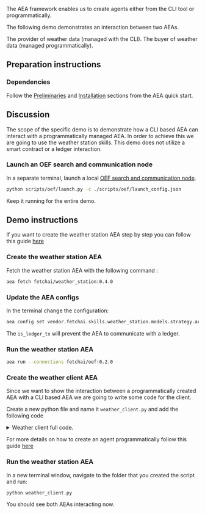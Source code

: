 The AEA framework enables us to create agents either from the CLI tool or programmatically.

The following demo demonstrates an interaction between two AEAs.

The provider of weather data (managed with the CLI).
The buyer of weather data (managed programmatically).

## Preparation instructions

### Dependencies

Follow the <a href="../quickstart/#preliminaries">Preliminaries</a> and <a href="../quickstart/#installation">Installation</a> sections from the AEA quick start.

## Discussion

The scope of the specific demo is to demonstrate how a CLI based AEA can interact with a programmatically managed AEA. In order 
to achieve this we are going to use the weather station skills. 
This demo does not utilize a smart contract or a ledger interaction. 

### Launch an OEF search and communication node

In a separate terminal, launch a local [OEF search and communication node](../oef-ledger).
``` bash
python scripts/oef/launch.py -c ./scripts/oef/launch_config.json
```

Keep it running for the entire demo.

## Demo instructions

If you want to create the weather station AEA step by step you can follow this guide <a href='/weather-skills/'>here</a>

### Create the weather station AEA

Fetch the weather station AEA with the following command :

``` bash
aea fetch fetchai/weather_station:0.4.0
```

### Update the AEA configs

In the terminal change the configuration:
``` bash
aea config set vendor.fetchai.skills.weather_station.models.strategy.args.is_ledger_tx False --type bool
```
The `is_ledger_tx` will prevent the AEA to communicate with a ledger.

### Run the weather station AEA
``` bash
aea run --connections fetchai/oef:0.2.0
```

### Create the weather client AEA

Since we want to show the interaction between a programmatically created AEA with a CLI based AEA we are going to write some code for the client.

Create a new python file and name it `weather_client.py` and add the following code

<details><summary>Weather client full code.</summary>

``` python
import logging
import os
import time
from threading import Thread
from typing import cast

from aea import AEA_DIR
from aea.aea import AEA
from aea.crypto.fetchai import FetchAICrypto
from aea.crypto.helpers import FETCHAI_PRIVATE_KEY_FILE, create_private_key
from aea.crypto.ledger_apis import LedgerApis
from aea.crypto.wallet import Wallet
from aea.identity.base import Identity
from aea.protocols.base import Protocol
from aea.registries.resources import Resources
from aea.skills.base import Skill

from packages.fetchai.connections.oef.connection import OEFConnection
from packages.fetchai.skills.weather_client.strategy import Strategy

HOST = "127.0.0.1"
PORT = 10000
ROOT_DIR = os.getcwd()

logger = logging.getLogger("aea")
logging.basicConfig(level=logging.INFO)


def run():
    # Create a private key
    create_private_key(FetchAICrypto.identifier)

    # Set up the wallet, identity, oef connection, ledger and (empty) resources
    wallet = Wallet({FetchAICrypto.identifier: FETCHAI_PRIVATE_KEY_FILE})
    identity = Identity(
        "my_aea", address=wallet.addresses.get(FetchAICrypto.identifier)
    )
    oef_connection = OEFConnection(
        address=identity.address, oef_addr=HOST, oef_port=PORT
    )
    ledger_apis = LedgerApis({}, FetchAICrypto.identifier)
    resources = Resources()

    # create the AEA
    my_aea = AEA(
        identity, [oef_connection], wallet, ledger_apis, resources,  # stub_connection,
    )

    # Add the default protocol (which is part of the AEA distribution)
    default_protocol = Protocol.from_dir(os.path.join(AEA_DIR, "protocols", "default"))
    resources.add_protocol(default_protocol)

    # Add the oef search protocol (which is a package)
    oef_protocol = Protocol.from_dir(
        os.path.join(os.getcwd(), "packages", "fetchai", "protocols", "oef_search",)
    )
    resources.add_protocol(oef_protocol)

    # Add the fipa protocol (which is a package)
    fipa_protocol = Protocol.from_dir(
        os.path.join(os.getcwd(), "packages", "fetchai", "protocols", "fipa",)
    )
    resources.add_protocol(fipa_protocol)

    # Add the error and weather_station skills
    error_skill = Skill.from_dir(os.path.join(AEA_DIR, "skills", "error"))
    error_skill.skill_context.set_agent_context(my_aea.context)
    logger_name = "aea.packages.fetchai.skills.error"
    error_skill.skill_context.logger = logging.getLogger(logger_name)
    weather_skill = Skill.from_dir(
        os.path.join(ROOT_DIR, "packages", "fetchai", "skills", "weather_client")
    )
    weather_skill.skill_context.set_agent_context(my_aea.context)
    logger_name = "aea.packages.fetchai.skills.weather_client"
    weather_skill.skill_context.logger = logging.getLogger(logger_name)

    strategy = cast(Strategy, weather_skill.models.get("strategy"))
    strategy.is_ledger_tx = False
    strategy.max_buyer_tx_fee = 100
    strategy.max_row_price = 40

    for skill in [error_skill, weather_skill]:
        resources.add_skill(skill)

    # Set the AEA running in a different thread
    try:
        logger.info("STARTING AEA NOW!")
        t = Thread(target=my_aea.start)
        t.start()

        # Let it run long enough to interact with the weather station
        time.sleep(60)
    finally:
        # Shut down the AEA
        logger.info("STOPPING AEA NOW!")
        my_aea.stop()
        t.join()


if __name__ == "__main__":
    run()
```
</details>

For more details on how to create an agent programmatically follow this guide <a href='/build-aea-programmatically/'>here</a>

### Run the weather station AEA

In a new terminal window, navigate to the folder that you created the script and run:
``` bash
python weather_client.py
```

You should see both AEAs interacting now.
